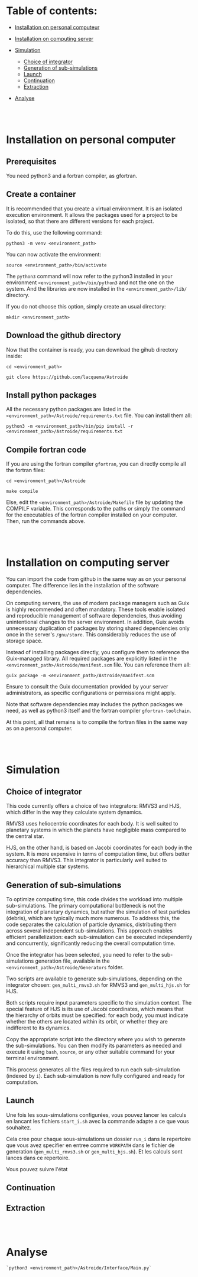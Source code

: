 # Table of contents:

- [Installation on personal computeur](#install_on_computer)

- [Installation on computing server](#install_on_server)

- [Simulation](#simulation)
    - [Choice of integrator](#integrator)
    - [Generation of sub-simulations](#generation)
    - [Launch](#launch)
    - [Continuation](#continuation)
    - [Extraction](#extraction)

- [Analyse](#analyse)

<br><br>

<div id='install_on_computer'>  

# Installation on personal computer

## Prerequisites

You need python3 and a fortran compiler, as gfortran.

## Create a container

It is recommended that you create a virtual environment. It is an isolated execution environment. It allows the packages used for a project to be isolated, so that there are different versions for each project.

To do this, use the following command: 

`python3 -m venv <environment_path>`

You can now activate the environment: 

`source <environment_path>/bin/activate`

The `python3` command will now refer to the python3 installed in your environment `<environment_path>/bin/python3` and not the one on the system. And the libraries are now installed in the `<environment_path>/lib/` directory.

If you do not choose this option, simply create an usual directory:

`mkdir <environment_path>`


## Download the github directory  

Now that the container is ready, you can download the gihub directory inside:

`cd <environment_path>`

`git clone https://github.com/lacquema/Astroide`


## Install python packages

All the necessary python packages are listed in the `<environment_path>/Astroide/requirements.txt` file. You can install them all:

`python3 -m <environment_path>/bin/pip install -r <environment_path>/Astroide/requirements.txt`


## Compile fortran code

If you are using the fortran compiler `gfortran`, you can directly compile all the fortran files:

`cd <environment_path>/Astroide`

`make compile`

Else, edit the `<environment_path>/Astroide/Makefile` file by updating the COMPILF variable. This corresponds to the paths or simply the command for the executables of the fortran compiler installed on your computer. Then, run the commands above. 

<br><br>

<div id='install_on_server'>  

# Installation on computing server

You can import the code from github in the same way as on your personal computer. The difference lies in the installation of the software dependencies. 

On computing servers, the use of modern package managers such as Guix is highly recommended and often mandatory. These tools enable isolated and reproducible management of software dependencies, thus avoiding unintentional changes to the server environment. In addition, Guix avoids unnecessary duplication of packages by storing shared dependencies only once in the server's `/gnu/store`. This considerably reduces the use of storage space. 

Instead of installing packages directly, you configure them to reference the Guix-managed library. All required packages are explicitly listed in the `<environment_path>/Astroide/manifest.scm` file. You can reference them all:

`guix package -m <environment_path>/Astroide/manifest.scm`

Ensure to consult the Guix documentation provided by your server administrators, as specific configurations or permissions might apply.

Note that software dependencies may includes the python packages we need, as well as python3 itself and the fortran compiler `gfortran-toolchain`.

At this point, all that remains is to compile the fortran files in the same way as on a personal computer. 


<br><br>

<div id='simulation'>  

# Simulation

<div id='integrator'>  

## Choice of integrator

This code currently offers a choice of two integrators: RMVS3 and HJS, which differ in the way they calculate system dynamics.

RMVS3 uses heliocentric coordinates for each body. It is well suited to planetary systems in which the planets have negligible mass compared to the central star.

HJS, on the other hand, is based on Jacobi coordinates for each body in the system. It is more expensive in terms of computation time, but offers better accuracy than RMVS3. This integrator is particularly well suited to hierarchical multiple star systems.

<div id='generation'>  

## Generation of sub-simulations

To optimize computing time, this code divides the workload into multiple sub-simulations. The primary computational bottleneck is not the integration of planetary dynamics, but rather the simulation of test particles (debris), which are typically much more numerous. To address this, the code separates the calculation of particle dynamics, distributing them across several independent sub-simulations. This approach enables efficient parallelization: each sub-simulation can be executed independently and concurrently, significantly reducing the overall computation time.

Once the integrator has been selected, you need to refer to the sub-simulations generation file, available in the `<environment_path>/Astroide/Generators` folder.

Two scripts are available to generate sub-simulations, depending on the integrator chosen: `gen_multi_rmvs3.sh` for RMVS3 and `gen_multi_hjs.sh` for HJS.

Both scripts require input parameters specific to the simulation context. The special feature of HJS is its use of Jacobi coordinates, which means that the hierarchy of orbits must be specified: for each body, you must indicate whether the others are located within its orbit, or whether they are indifferent to its dynamics. 

Copy the appropriate script into the directory where you wish to generate the sub-simulations. You can then modify its parameters as needed and execute it using `bash`, `source`, or any other suitable command for your terminal environment.

This process generates all the files required to run each sub-simulation (indexed by `i`). Each sub-simulation is now fully configured and ready for computation.

<div id='launch'>  

## Launch

Une fois les sous-simulations configurées, vous pouvez lancer les calculs en lancant les fichiers `start_i.sh` avec la commande adapte a ce que vous souhaitez. 

Cela cree pour chaque sous-simulations un dossier `run_i` dans le repertoire que vous avez specifier en entree comme `WORKPATH` dans le fichier de generation (`gen_multi_rmvs3.sh` or `gen_multi_hjs.sh`). Et les calculs sont lances dans ce repertoire. 

Vous pouvez suivre l'état 

<div id='continuation'>  

## Continuation

<div id='extraction'>  

## Extraction



<br><br>

<div id='analyse'>  

# Analyse
    `python3 <environment_path>/Astroide/Interface/Main.py`